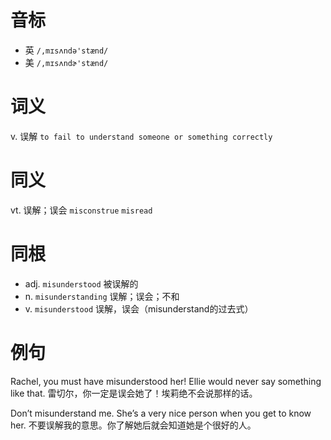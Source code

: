 # 音标

- 英 `/,mɪsʌndə'stænd/`
- 美 `/,mɪsʌndɚ'stænd/`

# 词义

v. 误解
`to fail to understand someone or something correctly`

# 同义

vt. 误解；误会
`misconstrue` `misread`

# 同根

- adj. `misunderstood` 被误解的
- n. `misunderstanding` 误解；误会；不和
- v. `misunderstood` 误解，误会（misunderstand的过去式）

# 例句

Rachel, you must have misunderstood her! Ellie would never say something like that.
雷切尔，你一定是误会她了！埃莉绝不会说那样的话。

Don’t misunderstand me. She’s a very nice person when you get to know her.
不要误解我的意思。你了解她后就会知道她是个很好的人。


